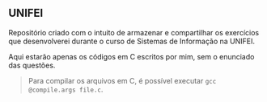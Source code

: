 ## UNIFEI

Repositório criado com o intuito de armazenar e compartilhar os exercícios que desenvolverei durante o curso de Sistemas de Informação na UNIFEI.

Aqui estarão apenas os códigos em C escritos por mim, sem o enunciado das questões.

> Para compilar os arquivos em C, é possível executar `gcc @compile.args file.c`.
